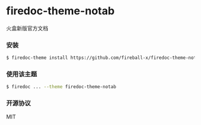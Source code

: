 firedoc-theme-notab
==========================

火盒新版官方文档

### 安装

```sh
$ firedoc-theme install https://github.com/fireball-x/firedoc-theme-notab
```

### 使用该主题

```sh
$ firedoc ... --theme firedoc-theme-notab
```

### 开源协议

MIT

